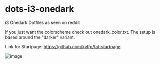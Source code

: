 # dots-i3-onedark
i3 Onedark Dotfiles as seen on reddit

If you just want the colorscheme check out onedark_color.txt. The setup is based around the "darker" variant.

Link for Startpage: https://github.com/kylfp/fat-startpage

![image](https://github.com/kylfp/dots-i3-onedark/assets/126174592/4721cfa9-a138-47cd-a80e-9f1c185988ad)
